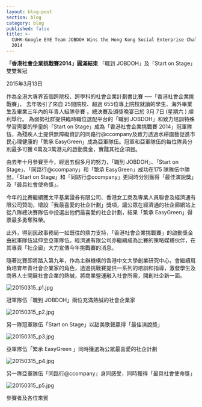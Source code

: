 ```yaml
---
layout: blog-post
section: blog
category: blog
published: false
title: >-
  CUHK-Google EYE Team JOBDOH Wins the Hong Kong Social Enterprise Challenge
  2014
---
```

**「香港社會企業挑戰賽2014」圓滿結束**
「職到 JOBDOH」及「Start on Stage」雙雙奪冠

2015年3月13日

 

作為全港大專界首個跨院校、跨學科的社會企業計劃書比賽 ──「香港社會企業挑戰賽」， 去年吸引了來自 25間院校、超過 655位專上院校就讀的學生、海外畢業生及畢業三年內的年青人組隊參賽 。總決賽及頒獎晚宴已於 3月 7日 (星期六 ) 順利舉行。 為弱勢社群提供臨時職位選配平台的「職到 JOBDOH」和致力培訓特殊學習需要的學童的「Start on Stage」成為「香港社會企業挑戰賽 2014」冠軍隊伍，為殘疾人士提供無障礙資訊的同路行@ccompany及致力透過水耕園藝促進市民心理健康的「繁承 EasyGreen」成為亞軍隊伍。冠軍和亞軍隊伍的每位隊員分別最多可獲 6萬及3萬港元的啟動獎金，實踐其社企項目。

由去年十月參賽至今，經過五個多月的努力，「職到 JOBDOH」、「Start on Stage」、「同路行@ccompany」和「繁承 EasyGreen」成功在175 隊隊伍中勝出，「Start on Stage」和「同路行@ccompany」更同時分別獲得「最佳演說獎」及「最具社會使命獎」。

今年的比賽繼續獲太平基業證券有限公司、香港女工商及專業人員聯會及經濟通有限公司贊助，增設「我最喜愛的社企計劃」獎項，讓公眾在經濟通的社企廊網站上從八隊總決賽隊伍中投選出他們最喜愛的社企計劃，結果「繁承 EasyGreen」得票最多勇奪殊榮。

此外，得到民政事務局一如既往的鼎力支持，「香港社會企業挑戰賽」的啟動獎金由冠軍隊伍延伸至亞軍隊伍。經濟通有限公司亦繼續成為比賽的策略媒體伙伴，在其專頁「社企廊」大力宣傳今年挑戰賽的消息。

隨著比賽即將踏入第九年，作為主辦機構的香港中文大學創業研究中心，會繼續肩負培育年青社會企業家的角色，透過挑戰賽提供一系列的培訓和指導，激發學生及商界人士開展社會企業的熱誠，將商業營運融入社會所需，開創社企新一面。

![20150315_p1.jpg]({{site.baseurl}}/media/20150315_p1.jpg)

冠軍隊伍「職到 JOBDOH」兩位充滿熱誠的社會企業家

![20150315_p2.jpg]({{site.baseurl}}/media/20150315_p2.jpg)

另一隊冠軍隊伍「Start on Stage」以甜美歌聲贏得「最佳演說獎」

![20150315_p3.jpg]({{site.baseurl}}/media/20150315_p3.jpg)

亞軍隊伍「繁承 EasyGreen 」同時獲選為公眾最喜愛的社企計劃

![20150315_p4.jpg]({{site.baseurl}}/media/20150315_p4.jpg)

另一隊亞軍隊伍「同路行@ccompany」身同感受，同時獲得「最具社會使命獎」

![20150315_p5.jpg]({{site.baseurl}}/media/20150315_p5.jpg)

參賽者及各位來賓




